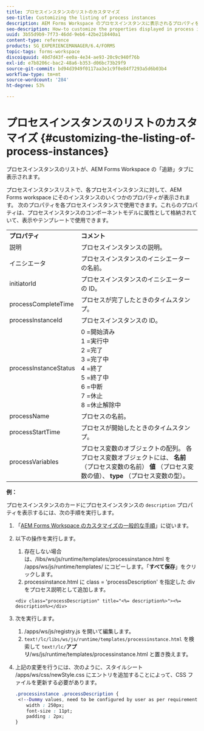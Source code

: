 ```yaml
---
title: プロセスインスタンスのリストのカスタマイズ
seo-title: Customizing the listing of process instances
description: AEM Forms Workspace のプロセスインスタンスに表示されるプロパティをカスタマイズする方法。
seo-description: How-to customize the properties displayed in process instance in AEM Forms workspace.
uuid: 3b55d9b9-7f73-46dd-9eb6-42be218440a1
content-type: reference
products: SG_EXPERIENCEMANAGER/6.4/FORMS
topic-tags: forms-workspace
discoiquuid: 40d7d43f-ee0a-4e34-ae93-20c9c940f76b
exl-id: e7b8206c-bac2-48a6-b353-d06bc73b29f9
source-git-commit: bd94d3949f0117aa3e1c9f0e84f7293a5d6b03b4
workflow-type: tm+mt
source-wordcount: '284'
ht-degree: 53%

---
```


# プロセスインスタンスのリストのカスタマイズ {#customizing-the-listing-of-process-instances}

プロセスインスタンスのリストが、AEM Forms Workspace の「追跡」タブに表示されます。

プロセスインスタンスリストで、各プロセスインスタンスに対して、AEM Forms workspace にそのインスタンスのいくつかのプロパティが表示されます。 次のプロパティを各プロセスインスタンスで使用できます。これらのプロパティは、プロセスインスタンスのコンポーネントモデルに属性として格納されていて、表示やテンプレートで使用できます。

<table> 
 <tbody> 
  <tr> 
   <td><strong>プロパティ</strong></td> 
   <td><strong>コメント</strong></td> 
  </tr> 
  <tr> 
   <td>説明</td> 
   <td>プロセスインスタンスの説明。</td> 
  </tr> 
  <tr> 
   <td>イニシエータ</td> 
   <td>プロセスインスタンスのイニシエーターの名前。</td> 
  </tr> 
  <tr> 
   <td>initiatorId</td> 
   <td>プロセスインスタンスのイニシエーターの ID。</td> 
  </tr> 
  <tr> 
   <td>processCompleteTime</td> 
   <td>プロセスが完了したときのタイムスタンプ。</td> 
  </tr> 
  <tr> 
   <td>processInstanceId</td> 
   <td>プロセスインスタンスの ID。</td> 
  </tr> 
  <tr> 
   <td>processInstanceStatus</td> 
   <td>0 =開始済み<br /> 1 =実行中<br /> 2 =完了<br /> 3 =完了中<br /> 4 =終了<br /> 5 =終了中<br /> 6 =中断<br /> 7 =休止<br /> 8 =休止解除中</td> 
  </tr> 
  <tr> 
   <td>processName</td> 
   <td>プロセスの名前。</td> 
  </tr> 
  <tr> 
   <td>processStartTime</td> 
   <td>プロセスが開始したときのタイムスタンプ。</td> 
  </tr> 
  <tr> 
   <td>processVariables</td> 
   <td>プロセス変数のオブジェクトの配列。 各プロセス変数オブジェクトには、 <strong>名前</strong> （プロセス変数の名前） <strong>値</strong> （プロセス変数の値）、<strong> type</strong> （プロセス変数の型）。</td> 
  </tr> 
 </tbody> 
</table>

**例：**

プロセスインスタンスのカードにプロセスインスタンスの `description` プロパティを表示するには、次の手順を実行します。

1. 「[AEM Forms Workspace のカスタマイズの一般的な手順](/help/forms/using/generic-steps-html-workspace-customization.md)」に従います。
1. 以下の操作を実行します。

   1. 存在しない場合は、/libs/ws/js/runtime/templates/processinstance.html を /apps/ws/js/runtime/templates/ にコピーします。「**すべて保存**」をクリックします。
   1. processinstance.html に class = &#39;processDescription&#39; を指定した div をプロセス説明として追加します。

   ```
   <div class="processDescription" title="<%= description%>"><%= description%></div>
   ```

1. 次を実行します。

   1. /apps/ws/js/registry.js を開いて編集します。
   1. `text!/lc/libs/ws/js/runtime/templates/processinstance.html` を検索して `text!/lc/`**アプリ**/ws/js/runtime/templates/processinstance.html と置き換えます。

1. 上記の変更を行うには、次のように、スタイルシート /apps/ws/css/newStyle.css にエントリを追加することによって、CSS ファイルを更新する必要があります。

   ```css
   .processinstance .processDescription {
    <!--Dummy values, need to be configured by user as per requirement as well as user can add or delete any property depending upon requirement-->
       width : 250px;
       font-size : 11pt;
       padding : 2px;
   }
   ```
